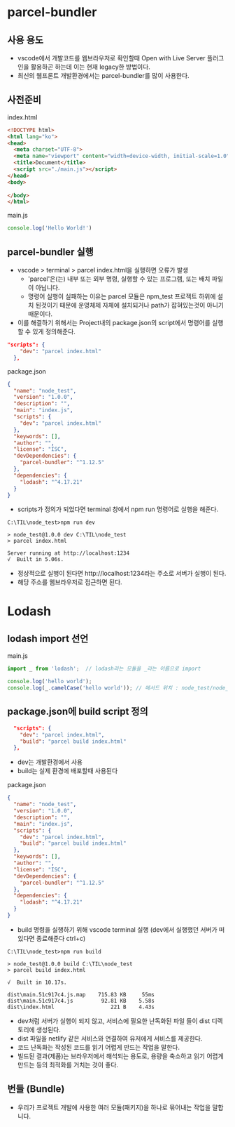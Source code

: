 # parcel-bundler
## 사용 용도
- vscode에서 개발코드를 웹브라우저로 확인할때 Open with Live Server 플러그인을 활용하곤 하는데 이는 현재 legacy한 방법이다.
- 최신의 웹프론트 개발환경에서는 parcel-bundler를 많이 사용한다.

## 사전준비
index.html
```html
<!DOCTYPE html>
<html lang="ko">
<head>
  <meta charset="UTF-8">
  <meta name="viewport" content="width=device-width, initial-scale=1.0">
  <title>Document</title>
  <script src="./main.js"></script>
</head>
<body>
    
</body>
</html>
```
main.js
```javascript
console.log('Hello World!')
```
## parcel-bundler 실행
- vscode > terminal > parcel index.html을 실행하면 오류가 발생
  - 'parcel'은(는) 내부 또는 외부 명령, 실행할 수 있는 프로그램, 또는 배치 파일이 아닙니다.
  - 명령어 실행이 실패하는 이유는 parcel 모듈은 npm_test 프로젝트 하위에 설치 된것이기 때문에 운영체제 자체에 설치되거나 path가 잡혀있는것이 아니기 때문이다.
- 이를 해결하기 위해서는 Project내의 package.json의 script에서 명령어를 실행할 수 있게 정의해준다.
```json
"scripts": {
    "dev": "parcel index.html"
  },
```
package.json
```json
{
  "name": "node_test",
  "version": "1.0.0",
  "description": "",
  "main": "index.js",
  "scripts": {
    "dev": "parcel index.html"
  },
  "keywords": [],
  "author": "",
  "license": "ISC",
  "devDependencies": {
    "parcel-bundler": "^1.12.5"
  },
  "dependencies": {
    "lodash": "^4.17.21"
  }
}
```
- scripts가 정의가 되었다면 terminal 창에서 npm run 명령어로 실행을 해준다.
```shell
C:\TIL\node_test>npm run dev

> node_test@1.0.0 dev C:\TIL\node_test
> parcel index.html

Server running at http://localhost:1234
√  Built in 5.06s.
```
- 정상적으로 실행이 된다면 http://localhost:1234라는 주소로 서버가 실행이 된다.
- 해당 주소를 웹브라우저로 접근하면 된다.

# Lodash
## lodash import 선언
main.js
```javascript
import _ from 'lodash';  // lodash라는 모듈을 _라는 이름으로 import

console.log('hello world');
console.log(_.camelCase('hello world')); // 메서드 위치 : node_test/node_modules/lodash/camelCase.js
```

## package.json에 build script 정의
```json
  "scripts": {
    "dev": "parcel index.html",
    "build": "parcel build index.html"
  },
```
- dev는 개발환경에서 사용
- build는 실제 환경에 배포할때 사용된다

package.json
```json
{
  "name": "node_test",
  "version": "1.0.0",
  "description": "",
  "main": "index.js",
  "scripts": {
    "dev": "parcel index.html",
    "build": "parcel build index.html"
  },
  "keywords": [],
  "author": "",
  "license": "ISC",
  "devDependencies": {
    "parcel-bundler": "^1.12.5"
  },
  "dependencies": {
    "lodash": "^4.17.21"
  }
}
```
- build 명령을 실행하기 위해 vscode terminal 실행 (dev에서 실행했던 서버가 떠있다면 종료해준다 ctrl+c)
```shell
C:\TIL\node_test>npm run build

> node_test@1.0.0 build C:\TIL\node_test
> parcel build index.html

√  Built in 10.17s.

dist\main.51c917c4.js.map    715.83 KB     55ms
dist\main.51c917c4.js         92.81 KB    5.58s
dist\index.html                  221 B    4.43s
```
- dev처럼 서버가 실행이 되지 않고, 서비스에 필요한 난독화된 파일
들이 dist 디렉토리에 생성된다.
- dist 파일을 netlify 같은 서비스와 연결하여 유저에게 서비스를 제공한다.
- 코드 난독화는 작성된 코드를 읽기 어렵게 만드는 작업을 말한다.
- 빌드된 결과(제품)는 브라우저에서 해석되는 용도로, 용량을 축소하고 읽기 어렵게 만드는 등의 최적화를 거치는 것이 좋다.

## 번들 (Bundle)
- 우리가 프로젝트 개발에 사용한 여러 모듈(패키지)을 하나로 묶어내는 작업을 말합니다.
